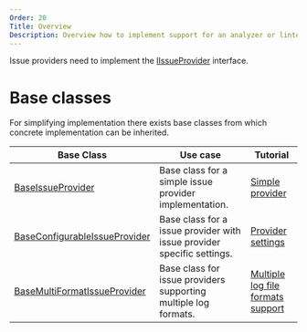 ```yaml
---
Order: 20
Title: Overview
Description: Overview how to implement support for an analyzer or linter.
---
```

Issue providers need to implement the [IIssueProvider] interface.

# Base classes

For simplifying implementation there exists base classes from which concrete implementation can be inherited.

| Base Class                      | Use case                                                               | Tutorial                            |
|---------------------------------|------------------------------------------------------------------------|-------------------------------------|
| [BaseIssueProvider]             | Base class for a simple issue provider implementation.                 | [Simple provider]                   |
| [BaseConfigurableIssueProvider] | Base class for a issue provider with issue provider specific settings. | [Provider settings]                 |
| [BaseMultiFormatIssueProvider]  | Base class for issue providers supporting multiple log formats.        | [Multiple log file formats support] |

[IIssueProvider]: ../../../api/Cake.Issues/IIssueProvider/
[BaseIssueProvider]: ../../../api/Cake.Issues/BaseIssueProvider
[BaseConfigurableIssueProvider]: ../../../api/Cake.Issues/BaseConfigurableIssueProvider_1
[BaseMultiFormatIssueProvider]: ../../../api/Cake.Issues/BaseMultiFormatIssueProvider_2
[Simple provider]: tutorials/simple
[Provider settings]: tutorials/settings
[Multiple log file formats support]: tutorials/logfile-format